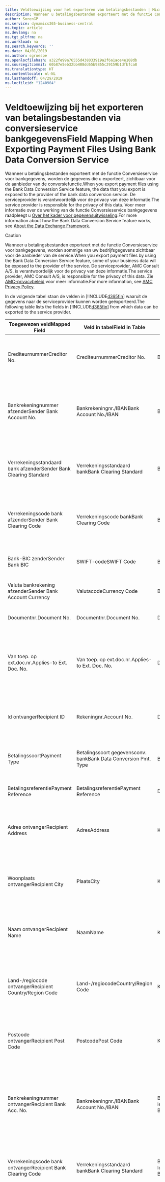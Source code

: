 ```yaml
---
title: Veldtoewijzing voor het exporteren van betalingsbestanden | Microsoft Docs
description: Wanneer u betalingsbestanden exporteert met de functie Conversieservice voor bankgegevens, worden de gegevens die u exporteert, zichtbaar voor de aanbieder van de conversiefunctie.
author: SorenGP
ms.service: dynamics365-business-central
ms.topic: article
ms.devlang: na
ms.tgt_pltfrm: na
ms.workload: na
ms.search.keywords: ''
ms.date: 04/01/2019
ms.author: sgroespe
ms.openlocfilehash: a322fe99a76555d438033919a2f6a1ace4e108db
ms.sourcegitcommit: 60b87e5eb32bb408dd65b9855c29159b1dfbfca8
ms.translationtype: HT
ms.contentlocale: nl-NL
ms.lasthandoff: 04/29/2019
ms.locfileid: "1240904"
---
```

# <a name="field-mapping-when-exporting-payment-files-using-bank-data-conversion-service"></a><span data-ttu-id="eccf2-103">Veldtoewijzing bij het exporteren van betalingsbestanden via conversieservice bankgegevens</span><span class="sxs-lookup"><span data-stu-id="eccf2-103">Field Mapping When Exporting Payment Files Using Bank Data Conversion Service</span></span>
<span data-ttu-id="eccf2-104">Wanneer u betalingsbestanden exporteert met de functie Conversieservice voor bankgegevens, worden de gegevens die u exporteert, zichtbaar voor de aanbieder van de conversiefunctie.</span><span class="sxs-lookup"><span data-stu-id="eccf2-104">When you export payment files using the Bank Data Conversion Service feature, the data that you export is exposed to the provider of the bank data conversion service.</span></span> <span data-ttu-id="eccf2-105">De serviceprovider is verantwoordelijk voor de privacy van deze informatie.</span><span class="sxs-lookup"><span data-stu-id="eccf2-105">The service provider is responsible for the privacy of this data.</span></span> <span data-ttu-id="eccf2-106">Voor meer informatie over de werking van de functie Conversieservice bankgegevens raadpleegt u [Over het kader voor gegevensuitwisseling](across-about-the-data-exchange-framework.md).</span><span class="sxs-lookup"><span data-stu-id="eccf2-106">For more information about how the Bank Data Conversion Service feature works, see [About the Data Exchange Framework](across-about-the-data-exchange-framework.md).</span></span>  

> [!CAUTION]  
>  <span data-ttu-id="eccf2-107">Wanneer u betalingsbestanden exporteert met de functie Conversieservice voor bankgegevens, worden sommige van uw bedrijfsgegevens zichtbaar voor de aanbieder van de service.</span><span class="sxs-lookup"><span data-stu-id="eccf2-107">When you export payment files by using the Bank Data Conversion Service feature, some of your business data will be exposed to the provider of the service.</span></span> <span data-ttu-id="eccf2-108">De serviceprovider, AMC Consult A/S, is verantwoordelijk voor de privacy van deze informatie.</span><span class="sxs-lookup"><span data-stu-id="eccf2-108">The service provider, AMC Consult A/S, is responsible for the privacy of this data.</span></span> <span data-ttu-id="eccf2-109">Zie [AMC-privacybeleid](https://go.microsoft.com/fwlink/?LinkId=510158) voor meer informatie.</span><span class="sxs-lookup"><span data-stu-id="eccf2-109">For more information, see [AMC Privacy Policy](https://go.microsoft.com/fwlink/?LinkId=510158).</span></span>  

<span data-ttu-id="eccf2-110">In de volgende tabel staan de velden in [!INCLUDE[d365fin](includes/d365fin_md.md)] waaruit de gegevens naar de serviceprovider kunnen worden geëxporteerd.</span><span class="sxs-lookup"><span data-stu-id="eccf2-110">The following table lists the fields in [!INCLUDE[d365fin](includes/d365fin_md.md)] from which data can be exported to the service provider.</span></span>  

|<span data-ttu-id="eccf2-111">Toegewezen veld</span><span class="sxs-lookup"><span data-stu-id="eccf2-111">Mapped Field</span></span>|<span data-ttu-id="eccf2-112">Veld in tabel</span><span class="sxs-lookup"><span data-stu-id="eccf2-112">Field in Table</span></span>|<span data-ttu-id="eccf2-113">Tafel</span><span class="sxs-lookup"><span data-stu-id="eccf2-113">Table</span></span>|<span data-ttu-id="eccf2-114">Omschrijving</span><span class="sxs-lookup"><span data-stu-id="eccf2-114">Description</span></span>|  
|------------------|--------------------|-----------|---------------------------------------|  
|<span data-ttu-id="eccf2-115">Crediteurnummer</span><span class="sxs-lookup"><span data-stu-id="eccf2-115">Creditor No.</span></span>|<span data-ttu-id="eccf2-116">Crediteurnummer</span><span class="sxs-lookup"><span data-stu-id="eccf2-116">Creditor No.</span></span>|<span data-ttu-id="eccf2-117">Bankrekening</span><span class="sxs-lookup"><span data-stu-id="eccf2-117">Bank Account</span></span>|<span data-ttu-id="eccf2-118">De identificatie die door uw bank aan uw bedrijf is toegewezen om betalingen te innen</span><span class="sxs-lookup"><span data-stu-id="eccf2-118">The identifier assigned to your company by your bank to collect payments</span></span>|  
|<span data-ttu-id="eccf2-119">Bankrekeningnummer afzender</span><span class="sxs-lookup"><span data-stu-id="eccf2-119">Sender Bank Account No.</span></span>|<span data-ttu-id="eccf2-120">Bankrekeningnr./IBAN</span><span class="sxs-lookup"><span data-stu-id="eccf2-120">Bank Account No./IBAN</span></span>|<span data-ttu-id="eccf2-121">Bankrekening</span><span class="sxs-lookup"><span data-stu-id="eccf2-121">Bank Account</span></span>|<span data-ttu-id="eccf2-122">Het bankrekeningnummer van uw bedrijf (IBAN of ander) dat is opgegeven op de bankrekeningkaart</span><span class="sxs-lookup"><span data-stu-id="eccf2-122">Your company's bank account number (IBAN or other) that is specified on the bank account card</span></span>|  
|<span data-ttu-id="eccf2-123">Verrekeningsstandaard bank afzender</span><span class="sxs-lookup"><span data-stu-id="eccf2-123">Sender Bank Clearing Standard</span></span>|<span data-ttu-id="eccf2-124">Verrekeningsstandaard bank</span><span class="sxs-lookup"><span data-stu-id="eccf2-124">Bank Clearing Standard</span></span>|<span data-ttu-id="eccf2-125">Bankrekening</span><span class="sxs-lookup"><span data-stu-id="eccf2-125">Bank Account</span></span>|<span data-ttu-id="eccf2-126">Het nationale banknamenregister dat voor de bankrekening van de afzender wordt gebruikt</span><span class="sxs-lookup"><span data-stu-id="eccf2-126">The national bank names register used for the sender bank account</span></span>|  
|<span data-ttu-id="eccf2-127">Verrekeningscode bank afzender</span><span class="sxs-lookup"><span data-stu-id="eccf2-127">Sender Bank Clearing Code</span></span>|<span data-ttu-id="eccf2-128">Verrekeningscode bank</span><span class="sxs-lookup"><span data-stu-id="eccf2-128">Bank Clearing Code</span></span>|<span data-ttu-id="eccf2-129">Bankrekening</span><span class="sxs-lookup"><span data-stu-id="eccf2-129">Bank Account</span></span>|<span data-ttu-id="eccf2-130">De identificatie van de bankrekening van de afzender met betrekking tot het gebruikte banknamenregister</span><span class="sxs-lookup"><span data-stu-id="eccf2-130">The identifier of the sender's bank in relation to the bank names register used</span></span>|  
|<span data-ttu-id="eccf2-131">Bank-BIC zender</span><span class="sxs-lookup"><span data-stu-id="eccf2-131">Sender Bank BIC</span></span>|<span data-ttu-id="eccf2-132">SWIFT-code</span><span class="sxs-lookup"><span data-stu-id="eccf2-132">SWIFT Code</span></span>|<span data-ttu-id="eccf2-133">Bankrekening</span><span class="sxs-lookup"><span data-stu-id="eccf2-133">Bank Account</span></span>|<span data-ttu-id="eccf2-134">De SWIFT-identificatie van de bankrekening van de afzender</span><span class="sxs-lookup"><span data-stu-id="eccf2-134">The SWIFT identifier of the sender bank account</span></span>|  
|<span data-ttu-id="eccf2-135">Valuta bankrekening afzender</span><span class="sxs-lookup"><span data-stu-id="eccf2-135">Sender Bank Account Currency</span></span>|<span data-ttu-id="eccf2-136">Valutacode</span><span class="sxs-lookup"><span data-stu-id="eccf2-136">Currency Code</span></span>|<span data-ttu-id="eccf2-137">Bankrekening</span><span class="sxs-lookup"><span data-stu-id="eccf2-137">Bank Account</span></span>|<span data-ttu-id="eccf2-138">Valutacode van de bankrekening afzender</span><span class="sxs-lookup"><span data-stu-id="eccf2-138">The sender bank account Currency Code</span></span>|  
|<span data-ttu-id="eccf2-139">Documentnr.</span><span class="sxs-lookup"><span data-stu-id="eccf2-139">Document No.</span></span>|<span data-ttu-id="eccf2-140">Documentnr.</span><span class="sxs-lookup"><span data-stu-id="eccf2-140">Document No.</span></span>|<span data-ttu-id="eccf2-141">Dagboekregel</span><span class="sxs-lookup"><span data-stu-id="eccf2-141">General Journal Line</span></span>|<span data-ttu-id="eccf2-142">Het documentnummer van de betalingsregel</span><span class="sxs-lookup"><span data-stu-id="eccf2-142">The document number of the payment line</span></span>|  
|<span data-ttu-id="eccf2-143">Van toep. op ext.doc.nr.</span><span class="sxs-lookup"><span data-stu-id="eccf2-143">Applies-to Ext. Doc. No.</span></span>|<span data-ttu-id="eccf2-144">Van toep. op ext.doc.nr.</span><span class="sxs-lookup"><span data-stu-id="eccf2-144">Applies-to Ext. Doc. No.</span></span>|<span data-ttu-id="eccf2-145">Dagboekregel</span><span class="sxs-lookup"><span data-stu-id="eccf2-145">General Journal Line</span></span>|<span data-ttu-id="eccf2-146">Het externe documentnummer van de factuur of creditnota waarmee de betalingsregel wordt vereffend</span><span class="sxs-lookup"><span data-stu-id="eccf2-146">The external document number of the invoice or credit memo that the payment line is applied to</span></span>|  
|<span data-ttu-id="eccf2-147">Id ontvanger</span><span class="sxs-lookup"><span data-stu-id="eccf2-147">Recipient ID</span></span>|<span data-ttu-id="eccf2-148">Rekeningnr.</span><span class="sxs-lookup"><span data-stu-id="eccf2-148">Account No.</span></span>|<span data-ttu-id="eccf2-149">Dagboekregel</span><span class="sxs-lookup"><span data-stu-id="eccf2-149">General Journal Line</span></span>|<span data-ttu-id="eccf2-150">Het klant- of leveranciersnummer dat wordt opgegeven op de betalingsregel</span><span class="sxs-lookup"><span data-stu-id="eccf2-150">The customer or vendor number that is specified on the payment line</span></span>|  
|<span data-ttu-id="eccf2-151">Betalingssoort</span><span class="sxs-lookup"><span data-stu-id="eccf2-151">Payment Type</span></span>|<span data-ttu-id="eccf2-152">Betalingssoort gegevensconv. bank</span><span class="sxs-lookup"><span data-stu-id="eccf2-152">Bank Data Conversion Pmt. Type</span></span>|<span data-ttu-id="eccf2-153">Betalingswijze</span><span class="sxs-lookup"><span data-stu-id="eccf2-153">Payment Method</span></span>|<span data-ttu-id="eccf2-154">Het soort bankoverboeking, bijvoorbeeld binnenlands of internationaal</span><span class="sxs-lookup"><span data-stu-id="eccf2-154">The type of bank transfer, such as domestic or international</span></span>|  
|<span data-ttu-id="eccf2-155">Betalingsreferentie</span><span class="sxs-lookup"><span data-stu-id="eccf2-155">Payment Reference</span></span>|<span data-ttu-id="eccf2-156">Betalingsreferentie</span><span class="sxs-lookup"><span data-stu-id="eccf2-156">Payment Reference</span></span>|<span data-ttu-id="eccf2-157">Dagboekregel</span><span class="sxs-lookup"><span data-stu-id="eccf2-157">General Journal Line</span></span>|<span data-ttu-id="eccf2-158">De betalingsverwijzing van de betalingsregel</span><span class="sxs-lookup"><span data-stu-id="eccf2-158">The payment reference of the payment line</span></span>|  
|<span data-ttu-id="eccf2-159">Adres ontvanger</span><span class="sxs-lookup"><span data-stu-id="eccf2-159">Recipient Address</span></span>|<span data-ttu-id="eccf2-160">Adres</span><span class="sxs-lookup"><span data-stu-id="eccf2-160">Address</span></span>|<span data-ttu-id="eccf2-161">Klant/Leverancier</span><span class="sxs-lookup"><span data-stu-id="eccf2-161">Customer/Vendor</span></span>|<span data-ttu-id="eccf2-162">Het adres van de ontvanger die wordt opgegeven op de klanten- of leverancierskaart</span><span class="sxs-lookup"><span data-stu-id="eccf2-162">The recipient address that is specified on the customer or vendor card</span></span>|  
|<span data-ttu-id="eccf2-163">Woonplaats ontvanger</span><span class="sxs-lookup"><span data-stu-id="eccf2-163">Recipient City</span></span>|<span data-ttu-id="eccf2-164">Plaats</span><span class="sxs-lookup"><span data-stu-id="eccf2-164">City</span></span>|<span data-ttu-id="eccf2-165">Klant/Leverancier</span><span class="sxs-lookup"><span data-stu-id="eccf2-165">Customer/Vendor</span></span>|<span data-ttu-id="eccf2-166">De woonplaats van de ontvanger die wordt opgegeven op de klanten- of leverancierskaart</span><span class="sxs-lookup"><span data-stu-id="eccf2-166">The recipient city that is specified on the customer or vendor card</span></span>|  
|<span data-ttu-id="eccf2-167">Naam ontvanger</span><span class="sxs-lookup"><span data-stu-id="eccf2-167">Recipient Name</span></span>|<span data-ttu-id="eccf2-168">Naam</span><span class="sxs-lookup"><span data-stu-id="eccf2-168">Name</span></span>|<span data-ttu-id="eccf2-169">Klant/Leverancier</span><span class="sxs-lookup"><span data-stu-id="eccf2-169">Customer/Vendor</span></span>|<span data-ttu-id="eccf2-170">De naam van de ontvanger die wordt opgegeven op de klanten- of leverancierskaart</span><span class="sxs-lookup"><span data-stu-id="eccf2-170">The recipient name that is specified on the customer or vendor card</span></span>|  
|<span data-ttu-id="eccf2-171">Land-/regiocode ontvanger</span><span class="sxs-lookup"><span data-stu-id="eccf2-171">Recipient Country/Region Code</span></span>|<span data-ttu-id="eccf2-172">Land-/regiocode</span><span class="sxs-lookup"><span data-stu-id="eccf2-172">Country/Region Code</span></span>|<span data-ttu-id="eccf2-173">Klant/Leverancier</span><span class="sxs-lookup"><span data-stu-id="eccf2-173">Customer/Vendor</span></span>|<span data-ttu-id="eccf2-174">De land-/regiocode van de ontvanger die wordt opgegeven op de klanten- of leverancierskaart</span><span class="sxs-lookup"><span data-stu-id="eccf2-174">The recipient country/region code that is specified on the customer or vendor card</span></span>|  
|<span data-ttu-id="eccf2-175">Postcode ontvanger</span><span class="sxs-lookup"><span data-stu-id="eccf2-175">Recipient Post Code</span></span>|<span data-ttu-id="eccf2-176">Postcode</span><span class="sxs-lookup"><span data-stu-id="eccf2-176">Post Code</span></span>|<span data-ttu-id="eccf2-177">Klant/Leverancier</span><span class="sxs-lookup"><span data-stu-id="eccf2-177">Customer/Vendor</span></span>|<span data-ttu-id="eccf2-178">De postcode van de ontvanger die wordt opgegeven op de klanten- of leverancierskaart</span><span class="sxs-lookup"><span data-stu-id="eccf2-178">The recipient post code that is specified on the customer or vendor card</span></span>|  
|<span data-ttu-id="eccf2-179">Bankrekeningnummer ontvanger</span><span class="sxs-lookup"><span data-stu-id="eccf2-179">Recipient Bank Acc. No.</span></span>|<span data-ttu-id="eccf2-180">Bankrekeningnr./IBAN</span><span class="sxs-lookup"><span data-stu-id="eccf2-180">Bank Account No./IBAN</span></span>|<span data-ttu-id="eccf2-181">Bankrekening klant/Bankrekening leverancier</span><span class="sxs-lookup"><span data-stu-id="eccf2-181">Customer Bank Account/Vendor Bank Account</span></span>|<span data-ttu-id="eccf2-182">Het nummer van de bankrekening (IBAN of ander) van de ontvanger dat is opgegeven op de bankrekeningkaart van de klant of leverancier</span><span class="sxs-lookup"><span data-stu-id="eccf2-182">The recipient bank account number (IBAN or other) that is specified on the customer or vendor bank account card</span></span>|  
|<span data-ttu-id="eccf2-183">Verrekeningscode bank ontvanger</span><span class="sxs-lookup"><span data-stu-id="eccf2-183">Recipient Bank Clearing Code</span></span>|<span data-ttu-id="eccf2-184">Verrekeningsstandaard bank</span><span class="sxs-lookup"><span data-stu-id="eccf2-184">Bank Clearing Standard</span></span>|<span data-ttu-id="eccf2-185">Bankrekening klant/Bankrekening leverancier</span><span class="sxs-lookup"><span data-stu-id="eccf2-185">Customer Bank Account/Vendor Bank Account</span></span>|<span data-ttu-id="eccf2-186">Het nationale banknamenregister dat voor de bankrekening van de ontvanger wordt gebruikt</span><span class="sxs-lookup"><span data-stu-id="eccf2-186">The national bank names register used for the recipient bank account</span></span>|  
|<span data-ttu-id="eccf2-187">Verrekeningsstand. bank ontvanger</span><span class="sxs-lookup"><span data-stu-id="eccf2-187">Recipient Bank Clearing Std.</span></span>|<span data-ttu-id="eccf2-188">Verrekeningscode bank</span><span class="sxs-lookup"><span data-stu-id="eccf2-188">Bank Clearing Code</span></span>|<span data-ttu-id="eccf2-189">Bankrekening klant/Bankrekening leverancier</span><span class="sxs-lookup"><span data-stu-id="eccf2-189">Customer Bank Account/Vendor Bank Account</span></span>|<span data-ttu-id="eccf2-190">De identificatie van de bankrekening van de ontvanger met betrekking tot het banknamenregister dat wordt gebruikt</span><span class="sxs-lookup"><span data-stu-id="eccf2-190">The identifier of the recipient bank account in relation to the bank names register that is used</span></span>|  
|<span data-ttu-id="eccf2-191">E-mailadres ontvanger</span><span class="sxs-lookup"><span data-stu-id="eccf2-191">Recipient Email Address</span></span>|<span data-ttu-id="eccf2-192">E-mail</span><span class="sxs-lookup"><span data-stu-id="eccf2-192">E-Mail</span></span>|<span data-ttu-id="eccf2-193">Klant/Leverancier</span><span class="sxs-lookup"><span data-stu-id="eccf2-193">Customer/Vendor</span></span>|<span data-ttu-id="eccf2-194">Het e-mailadres van de ontvanger</span><span class="sxs-lookup"><span data-stu-id="eccf2-194">The email address of the recipient</span></span>|  
|<span data-ttu-id="eccf2-195">Bericht aan ontvanger 1</span><span class="sxs-lookup"><span data-stu-id="eccf2-195">Message To Recipient 1</span></span>|<span data-ttu-id="eccf2-196">Bericht aan ontvanger</span><span class="sxs-lookup"><span data-stu-id="eccf2-196">Message to Recipient</span></span>|<span data-ttu-id="eccf2-197">Dagboekregel</span><span class="sxs-lookup"><span data-stu-id="eccf2-197">General Journal Line</span></span>|<span data-ttu-id="eccf2-198">Het bericht aan de ontvanger die is opgegeven op de betalingsregel</span><span class="sxs-lookup"><span data-stu-id="eccf2-198">The message to recipient that is specified on the payment line</span></span>|  
|<span data-ttu-id="eccf2-199">Bedrag</span><span class="sxs-lookup"><span data-stu-id="eccf2-199">Amount</span></span>|<span data-ttu-id="eccf2-200">Bedrag</span><span class="sxs-lookup"><span data-stu-id="eccf2-200">Amount</span></span>|<span data-ttu-id="eccf2-201">Dagboekregel</span><span class="sxs-lookup"><span data-stu-id="eccf2-201">General Journal Line</span></span>|<span data-ttu-id="eccf2-202">Het bedrag op de betalingsregel</span><span class="sxs-lookup"><span data-stu-id="eccf2-202">The amount on the payment line</span></span>|  
|<span data-ttu-id="eccf2-203">Valutacode</span><span class="sxs-lookup"><span data-stu-id="eccf2-203">Currency Code</span></span>|<span data-ttu-id="eccf2-204">Valutacode</span><span class="sxs-lookup"><span data-stu-id="eccf2-204">Currency Code</span></span>|<span data-ttu-id="eccf2-205">Dagboekregel</span><span class="sxs-lookup"><span data-stu-id="eccf2-205">General Journal Line</span></span>|<span data-ttu-id="eccf2-206">De valutacode op de betalingsregel</span><span class="sxs-lookup"><span data-stu-id="eccf2-206">The currency code on the payment line</span></span>|  
|<span data-ttu-id="eccf2-207">Overdrachtsdatum</span><span class="sxs-lookup"><span data-stu-id="eccf2-207">Transfer Date</span></span>|<span data-ttu-id="eccf2-208">Boekingsdatum</span><span class="sxs-lookup"><span data-stu-id="eccf2-208">Posting Date</span></span>|<span data-ttu-id="eccf2-209">Dagboekregel</span><span class="sxs-lookup"><span data-stu-id="eccf2-209">General Journal Line</span></span>|<span data-ttu-id="eccf2-210">De boekingsdatum van de betalingsregel</span><span class="sxs-lookup"><span data-stu-id="eccf2-210">The posting date of the payment line</span></span>|  
|<span data-ttu-id="eccf2-211">Factuurbedrag</span><span class="sxs-lookup"><span data-stu-id="eccf2-211">Invoice Amount</span></span>|<span data-ttu-id="eccf2-212">Oorspronkelijk bedrag</span><span class="sxs-lookup"><span data-stu-id="eccf2-212">Original Amount</span></span>|<span data-ttu-id="eccf2-213">Klantenpost/Leverancierspost</span><span class="sxs-lookup"><span data-stu-id="eccf2-213">Customer/Vendor Ledger Entry</span></span>|<span data-ttu-id="eccf2-214">Het bedrag op de post waarmee de betaling wordt vereffend</span><span class="sxs-lookup"><span data-stu-id="eccf2-214">The amount on the entry that the payment is applied to</span></span>|  
|<span data-ttu-id="eccf2-215">Factuurdatum</span><span class="sxs-lookup"><span data-stu-id="eccf2-215">Invoice Date</span></span>|<span data-ttu-id="eccf2-216">Documentdatum</span><span class="sxs-lookup"><span data-stu-id="eccf2-216">Document Date</span></span>|<span data-ttu-id="eccf2-217">Klantenpost/Leverancierspost</span><span class="sxs-lookup"><span data-stu-id="eccf2-217">Customer/Vendor Ledger Entry</span></span>|<span data-ttu-id="eccf2-218">De factuurdatum op de post waarmee de betaling wordt vereffend</span><span class="sxs-lookup"><span data-stu-id="eccf2-218">The invoice date on the entry that the payment is applied to</span></span>|  
|<span data-ttu-id="eccf2-219">Adres bank ontvanger</span><span class="sxs-lookup"><span data-stu-id="eccf2-219">Recipient Bank Address</span></span>|<span data-ttu-id="eccf2-220">Adres</span><span class="sxs-lookup"><span data-stu-id="eccf2-220">Address</span></span>|<span data-ttu-id="eccf2-221">Bankrekening klant/Bankrekening leverancier</span><span class="sxs-lookup"><span data-stu-id="eccf2-221">Customer Bank Account/Vendor Bank Account</span></span>|<span data-ttu-id="eccf2-222">Het adres van de bankrekening van de ontvanger dat is opgegeven op de bankrekeningkaart van de klant of leverancier</span><span class="sxs-lookup"><span data-stu-id="eccf2-222">The recipient bank account address that is specified on the customer or vendor bank account card</span></span>|  
|<span data-ttu-id="eccf2-223">Het adres van de bankrekening van de ontvanger dat is opgegeven op de bankrekeningkaart van de klant of leverancier</span><span class="sxs-lookup"><span data-stu-id="eccf2-223">The recipient bank account address that is specified on the customer or vendor bank account card</span></span>|<span data-ttu-id="eccf2-224">Plaats</span><span class="sxs-lookup"><span data-stu-id="eccf2-224">City</span></span>|<span data-ttu-id="eccf2-225">Bankrekening klant/Bankrekening leverancier</span><span class="sxs-lookup"><span data-stu-id="eccf2-225">Customer Bank Account/Vendor Bank Account</span></span>|<span data-ttu-id="eccf2-226">De plaats van de bankrekening van de ontvanger die is opgegeven op de bankrekeningkaart van de klant of leverancier</span><span class="sxs-lookup"><span data-stu-id="eccf2-226">The recipient bank account city that is specified on the customer or vendor bank account card</span></span>|  
|<span data-ttu-id="eccf2-227">Banknaam ontvanger</span><span class="sxs-lookup"><span data-stu-id="eccf2-227">Recipient Bank Name</span></span>|<span data-ttu-id="eccf2-228">Naam</span><span class="sxs-lookup"><span data-stu-id="eccf2-228">Name</span></span>|<span data-ttu-id="eccf2-229">Bankrekening klant/Bankrekening leverancier</span><span class="sxs-lookup"><span data-stu-id="eccf2-229">Customer Bank Account/Vendor Bank Account</span></span>|<span data-ttu-id="eccf2-230">De naam van de bankrekening van de ontvanger die is opgegeven op de bankrekeningkaart van de klant of leverancier</span><span class="sxs-lookup"><span data-stu-id="eccf2-230">The recipient bank account name that is specified on the customer or vendor bank account card</span></span>|  
|<span data-ttu-id="eccf2-231">Land/regio bank ontvanger</span><span class="sxs-lookup"><span data-stu-id="eccf2-231">Recipient Bank Country/Region</span></span>|<span data-ttu-id="eccf2-232">Land-/regiocode</span><span class="sxs-lookup"><span data-stu-id="eccf2-232">Country/Region Code</span></span>|<span data-ttu-id="eccf2-233">Bankrekening klant/Bankrekening leverancier</span><span class="sxs-lookup"><span data-stu-id="eccf2-233">Customer Bank Account/Vendor Bank Account</span></span>|<span data-ttu-id="eccf2-234">Het land/de regio van bankrekening van de ontvanger dat/die is opgegeven op de bankrekeningkaart van de klant of leverancier</span><span class="sxs-lookup"><span data-stu-id="eccf2-234">The recipient bank account country/region that is specified on the customer or vendor bank account card</span></span>|  
|<span data-ttu-id="eccf2-235">Postcode bank ontvanger</span><span class="sxs-lookup"><span data-stu-id="eccf2-235">Recipient Bank Post Code</span></span>|<span data-ttu-id="eccf2-236">Postcode</span><span class="sxs-lookup"><span data-stu-id="eccf2-236">Post Code</span></span>|<span data-ttu-id="eccf2-237">Bankrekening klant/Bankrekening leverancier</span><span class="sxs-lookup"><span data-stu-id="eccf2-237">Customer Bank Account/Vendor Bank Account</span></span>|<span data-ttu-id="eccf2-238">De postcode van de bankrekening van de ontvanger die is opgegeven op de bankrekeningkaart van de klant of leverancier</span><span class="sxs-lookup"><span data-stu-id="eccf2-238">The recipient bank account post code that is specified on the customer or vendor bank account card</span></span>|  
|<span data-ttu-id="eccf2-239">Adres bank afzender</span><span class="sxs-lookup"><span data-stu-id="eccf2-239">Sender Bank Address</span></span>|<span data-ttu-id="eccf2-240">Adres</span><span class="sxs-lookup"><span data-stu-id="eccf2-240">Address</span></span>|<span data-ttu-id="eccf2-241">Bankrekening</span><span class="sxs-lookup"><span data-stu-id="eccf2-241">Bank Account</span></span>|<span data-ttu-id="eccf2-242">Het adres van de bankrekening van de afzender dat is opgegeven op de bankrekeningkaart</span><span class="sxs-lookup"><span data-stu-id="eccf2-242">The sender bank account address that is specified on the bank account card</span></span>|  
|<span data-ttu-id="eccf2-243">Plaats bank afzender</span><span class="sxs-lookup"><span data-stu-id="eccf2-243">Sender Bank City</span></span>|<span data-ttu-id="eccf2-244">Plaats</span><span class="sxs-lookup"><span data-stu-id="eccf2-244">City</span></span>|<span data-ttu-id="eccf2-245">Bankrekening</span><span class="sxs-lookup"><span data-stu-id="eccf2-245">Bank Account</span></span>|<span data-ttu-id="eccf2-246">De plaats van de bankrekening van de afzender die is opgegeven op de bankrekeningkaart</span><span class="sxs-lookup"><span data-stu-id="eccf2-246">The sender bank account city that is specified on the bank account card</span></span>|  
|<span data-ttu-id="eccf2-247">Banknaam afzender</span><span class="sxs-lookup"><span data-stu-id="eccf2-247">Sender Bank Name</span></span>|<span data-ttu-id="eccf2-248">Naam</span><span class="sxs-lookup"><span data-stu-id="eccf2-248">Name</span></span>|<span data-ttu-id="eccf2-249">Bankrekening</span><span class="sxs-lookup"><span data-stu-id="eccf2-249">Bank Account</span></span>|<span data-ttu-id="eccf2-250">De naam van de bankrekening van de afzender die is opgegeven op de bankrekeningkaart</span><span class="sxs-lookup"><span data-stu-id="eccf2-250">The sender bank account name that is specified on the bank account card</span></span>|  
|<span data-ttu-id="eccf2-251">Land/regiocode bank afzender</span><span class="sxs-lookup"><span data-stu-id="eccf2-251">Sender Bank Country/Region</span></span>|<span data-ttu-id="eccf2-252">Land-/regiocode</span><span class="sxs-lookup"><span data-stu-id="eccf2-252">Country/Region Code</span></span>|<span data-ttu-id="eccf2-253">Bankrekening</span><span class="sxs-lookup"><span data-stu-id="eccf2-253">Bank Account</span></span>|<span data-ttu-id="eccf2-254">Het land/de regio van de bankrekening van de afzender dat/die is opgegeven op de bankrekeningkaart</span><span class="sxs-lookup"><span data-stu-id="eccf2-254">The sender bank account country/region that is specified on the bank account card</span></span>|  
|<span data-ttu-id="eccf2-255">Postcode bank afzender</span><span class="sxs-lookup"><span data-stu-id="eccf2-255">Sender Bank Post Code</span></span>|<span data-ttu-id="eccf2-256">Postcode</span><span class="sxs-lookup"><span data-stu-id="eccf2-256">Post Code</span></span>|<span data-ttu-id="eccf2-257">Bankrekening</span><span class="sxs-lookup"><span data-stu-id="eccf2-257">Bank Account</span></span>|<span data-ttu-id="eccf2-258">De postcode van de bankrekening van de afzender die is opgegeven op de bankrekeningkaart</span><span class="sxs-lookup"><span data-stu-id="eccf2-258">The sender bank account post code that is specified on the bank account card</span></span>|  
|<span data-ttu-id="eccf2-259">Algemeen dagboeksjabloon</span><span class="sxs-lookup"><span data-stu-id="eccf2-259">General Journal Template</span></span>|<span data-ttu-id="eccf2-260">Dagboeksjabloon</span><span class="sxs-lookup"><span data-stu-id="eccf2-260">Journal Template Name</span></span>|<span data-ttu-id="eccf2-261">Dagboekregel</span><span class="sxs-lookup"><span data-stu-id="eccf2-261">General Journal Line</span></span>|<span data-ttu-id="eccf2-262">De dagboeksjabloon die wordt gebruikt voor de betalingsregel</span><span class="sxs-lookup"><span data-stu-id="eccf2-262">The general journal template that is used for the payment line</span></span>|  
|<span data-ttu-id="eccf2-263">Batchnaam financieel dagboek</span><span class="sxs-lookup"><span data-stu-id="eccf2-263">General Journal Batch Name</span></span>|<span data-ttu-id="eccf2-264">Dagboekbatch</span><span class="sxs-lookup"><span data-stu-id="eccf2-264">Journal Batch Name</span></span>|<span data-ttu-id="eccf2-265">Dagboekregel</span><span class="sxs-lookup"><span data-stu-id="eccf2-265">General Journal Line</span></span>|<span data-ttu-id="eccf2-266">De dagboekbatchnaam die wordt gebruikt voor de betalingsregel</span><span class="sxs-lookup"><span data-stu-id="eccf2-266">The general journal batch name that is used for the payment line</span></span>|  
|<span data-ttu-id="eccf2-267">Banknaam afzender - Gegevensconv.</span><span class="sxs-lookup"><span data-stu-id="eccf2-267">Sender Bank Name - Data Conv.</span></span>|<span data-ttu-id="eccf2-268">Banknaam - Gegevensconversie</span><span class="sxs-lookup"><span data-stu-id="eccf2-268">Bank Name – Data Conv.</span></span>|<span data-ttu-id="eccf2-269">Bankrekening</span><span class="sxs-lookup"><span data-stu-id="eccf2-269">Bank Account</span></span>|<span data-ttu-id="eccf2-270">De naam van de bankrekening van de afzender die wordt aangevraagd door de conversieservice voor bankgegevens en wordt opgegeven op de bankrekeningkaart</span><span class="sxs-lookup"><span data-stu-id="eccf2-270">The sender bank account name that is requested by the bank data conversion service and specified on the bank account card</span></span>|  

## <a name="see-also"></a><span data-ttu-id="eccf2-271">Zie ook</span><span class="sxs-lookup"><span data-stu-id="eccf2-271">See Also</span></span>  
[<span data-ttu-id="eccf2-272">Gegevensuitwisseling instellen</span><span class="sxs-lookup"><span data-stu-id="eccf2-272">Setting Up Data Exchange</span></span>](across-set-up-data-exchange.md)  
<span data-ttu-id="eccf2-273">[Gegevens elektronisch uitwisselen](across-data-exchange.md)
[Conversieservice voor bankgegevens instellen](bank-how-setup-bank-data-conversion-service.md) </span><span class="sxs-lookup"><span data-stu-id="eccf2-273">[Exchanging Data Electronically](across-data-exchange.md)
[Set Up the Bank Data Conversion Service](bank-how-setup-bank-data-conversion-service.md) </span></span>  
[<span data-ttu-id="eccf2-274">Betalingen verrichten met de conversieservice van bankgegevens of SEPA-overmaking</span><span class="sxs-lookup"><span data-stu-id="eccf2-274">Make Payments with Bank Data Conversion Service or SEPA Credit Transfer</span></span>](finance-make-payments-with-bank-data-conversion-service-or-sepa-credit-transfer.md)   
